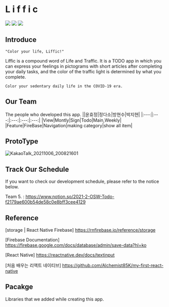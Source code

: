 # L i f f i c
<img src="https://img.shields.io/badge/React Native-blue?style=for-the-badge&logo=React&logoColor=black"/></a>
<img src="https://img.shields.io/badge/JavaScript-yellow?style=for-the-badge&logo=JavaScript&logoColor=black"/></a>
<img src="https://img.shields.io/badge/FireBase-orange?style=for-the-badge&logo=Firebase&logoColor=black"/></a>

## Introduce
    "Color your life, Liffic!"

Liffic is a compound word of Life and Traffic. It is a TODO app in which you can express your feelings in pictograms with short articles after completing your daily tasks, and the color of the traffic light is determined by what you complete.

    Color your sedentary daily life in the COVID-19 era.

## Our Team
The people who developed this app.
||윤효정|정다소|방현수|박지현|
|:---:|:---:|:---:|:---:|:---:|
|View|Montly|Sign|Todo|Main,Weekly|
|Feature|FireBase|Navigation|making category|show all item|

## ProtoType

![KakaoTalk_20211006_200821601](https://user-images.githubusercontent.com/77730511/146195162-64cbcd0d-ff1e-42cd-aab2-c7e6ca0ca2a5.jpg)


## Track Our Schedule
If you want to check our development schedule, please refer to the notice below.

Team 5. : https://www.notion.so/2021-2-OSW-Todo-f2179ae600b54de58c0e8bff3cee4129

## Reference
[storage | React Native Firebase]
    https://rnfirebase.io/reference/storage
    
[Firebase Documentation]
    https://firebase.google.com/docs/database/admin/save-data?hl=ko
    
[React Native]
    https://reactnative.dev/docs/textinput

[처음 배우는 리액트 네이티브]
    https://github.com/Alchemist85K/my-first-react-native

## Pacakge

Libraries that we added while creating this app.


